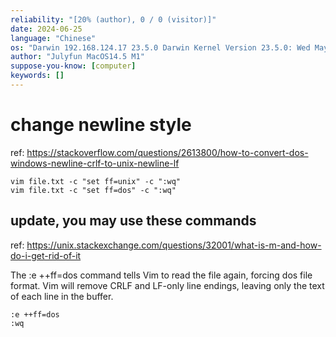 ```yaml
---
reliability: "[20% (author), 0 / 0 (visitor)]"
date: 2024-06-25
language: "Chinese"
os: "Darwin 192.168.124.17 23.5.0 Darwin Kernel Version 23.5.0: Wed May  1 20:16:51 PDT 2024; root:xnu-10063.121.3~5/RELEASE_ARM64_T8103 arm64"
author: "Julyfun MacOS14.5 M1"
suppose-you-know: [computer]
keywords: []
---
```


# change newline style

ref: https://stackoverflow.com/questions/2613800/how-to-convert-dos-windows-newline-crlf-to-unix-newline-lf

```
vim file.txt -c "set ff=unix" -c ":wq"
vim file.txt -c "set ff=dos" -c ":wq"
```

## update, you may use these commands

ref: https://unix.stackexchange.com/questions/32001/what-is-m-and-how-do-i-get-rid-of-it

The :e ++ff=dos command tells Vim to read the file again, forcing dos file format. Vim will remove CRLF and LF-only line endings, leaving only the text of each line in the buffer.


```
:e ++ff=dos 
:wq
```

